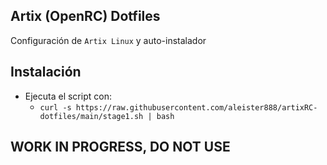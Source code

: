 ## Artix (OpenRC) Dotfiles

Configuración de `Artix Linux` y auto-instalador

## Instalación

- Ejecuta el script con:
    - `curl -s https://raw.githubusercontent.com/aleister888/artixRC-dotfiles/main/stage1.sh | bash`

## WORK IN PROGRESS, DO NOT USE
